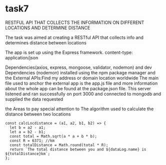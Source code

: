 # task7
RESTFUL API THAT COLLECTS THE INFORMATION ON DIFFERENT LOCATIONS AND DETERMINE DISTANCE

The task was aimed at creating a RESTful API that collects info and determines distance between locations

The app is set up using the Express framework.
content-type: application/json

Dependencies(axios, express, mongoose, validator, nodemon) and dev Dependencies (nodemon) installed using the npm package manager and the External APIs:Find my address or domain location worldwide
The main file used to anchor the external app is the app.js file and more information about the whole app can be found at the package.json file.
This server listened and ran successfully on port 3000 and connected to mongodb and supplied the data requested

the Areas to pay special attention to
The algorithm used to calculate the distance between two locations

    const calcLocdistance = (a1, a2, b1, b2) => {
      let b = a2 - a1;
      let a = b2 - b1;
      const total = Math.sqrt(a * a + b * b);
      const R = 6371; //km
      const totalDistance = Math.round(total * R);
      return `The total distance between you and ${dataLog.name} is ${totalDistance}km`;
    };


